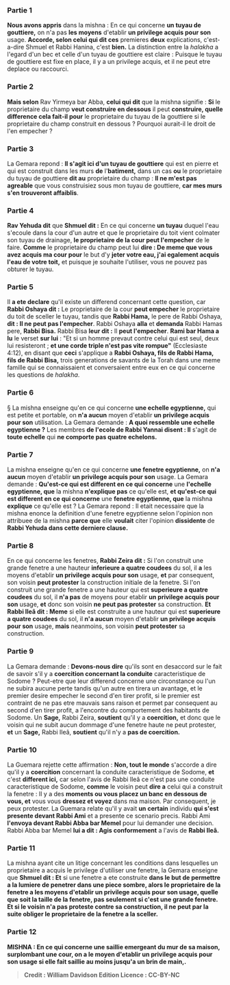
### Partie 1
<b>Nous avons appris</b> dans la mishna : En ce qui concerne <b>un tuyau de gouttiere,</b> on n'a pas <b>les moyens</b> d'etablir <b>un privilege acquis pour son</b> usage. <b>Accorde, selon celui qui dit ces</b> premieres <b>deux</b> explications, c'est-a-dire Shmuel et Rabbi Hanina, c'est <b>bien.</b> La distinction entre la <i>halakha</i> a l'egard d'un bec et celle d'un tuyau de gouttiere est claire : Puisque le tuyau de gouttiere est fixe en place, il y a un privilege acquis, et il ne peut etre deplace ou raccourci.

### Partie 2
<b>Mais selon</b> Rav Yirmeya bar Abba, <b>celui qui dit</b> que la mishna signifie : <b>Si</b> le proprietaire du champ <b>veut construire en dessous</b> il peut <b>construire, quelle difference cela fait-il pour</b> le proprietaire du tuyau de la gouttiere si le proprietaire du champ construit en dessous ? Pourquoi aurait-il le droit de l'en empecher ?

### Partie 3
La Gemara repond : <b>Il s'agit ici d'un tuyau de gouttiere</b> qui est en pierre et qui est construit dans les murs <b>de</b> l'<b>batiment,</b> dans un cas <b>ou</b> le proprietaire du tuyau de gouttiere <b>dit au</b> proprietaire du champ : <b>Il ne m'est pas agreable</b> que vous construisiez sous mon tuyau de gouttiere, <b>car mes murs s'en trouveront affaiblis</b>.

### Partie 4
<b>Rav Yehuda dit</b> que <b>Shmuel dit :</b> En ce qui concerne <b>un tuyau</b> duquel l'eau s'ecoule dans la cour d'un autre et que le proprietaire du toit vient colmater</b> son tuyau de drainage, <b>le proprietaire de la cour peut l'empecher</b> de le faire. <b>Comme</b> le proprietaire du champ peut lui <b>dire : De meme que vous avez acquis ma cour pour</b> le but d'y <b>jeter votre eau, j'ai egalement acquis l'eau de votre toit,</b> et puisque je souhaite l'utiliser, vous ne pouvez pas obturer le tuyau.

### Partie 5
Il <b>a ete declare</b> qu'il existe un differend concernant cette question, car <b>Rabbi Oshaya dit :</b> Le proprietaire de la cour <b>peut empecher</b> le proprietaire du toit de sceller le tuyau, tandis que <b>Rabbi Hama,</b> le pere de Rabbi Oshaya, <b>dit : Il ne peut pas l'empecher</b>. Rabbi Oshaya <b>alla</b> et <b>demanda</b> Rabbi Hamas pere, <b>Rabbi Bisa.</b> Rabbi Bisa <b>leur dit :</b> Il <b>peut l'empecher</b>. <b>Rami bar Hama a lu</b> le verset <b>sur lui</b> : "Et si un homme prevaut contre celui qui est seul, deux lui resisteront ; <b>et une corde triple n'est pas vite rompue"</b> (Ecclesiaste 4:12), en disant que <b>ceci</b> s'applique a <b>Rabbi Oshaya, fils de Rabbi Hama, fils de Rabbi Bisa,</b> trois generations de savants de la Torah dans une meme famille qui se connaissaient et conversaient entre eux en ce qui concerne les questions de <i>halakha</i>.

### Partie 6
§ La mishna enseigne qu'en ce qui concerne <b>une echelle egyptienne,</b> qui est petite et portable, on <b>n'a aucun</b> moyen d'etablir <b>un privilege acquis pour son</b> utilisation. La Gemara demande : <b>A quoi ressemble une echelle egyptienne ?</b> Les membres <b>de l'ecole de Rabbi Yannai disent : Il</b> s'agit de <b>toute echelle</b> qui <b>ne comporte pas quatre echelons.</b>

### Partie 7
La mishna enseigne qu'en ce qui concerne <b>une fenetre egyptienne,</b> on <b>n'a aucun</b> moyen d'etablir <b>un privilege acquis pour son</b> usage. La Gemara demande : <b>Qu'est-ce qui est different en ce qui concerne</b> une <b>l'echelle egyptienne, que</b> la mishna <b>n'explique pas</b> ce qu'elle est, <b>et qu'est-ce qui est different en ce qui concerne</b> une <b>fenetre egyptienne, que</b> la mishna <b>explique</b> ce qu'elle est ? La Gemara repond : Il etait necessaire que la mishna enonce la definition d'une fenetre egyptienne selon l'opinion non attribuee de la mishna <b>parce que</b> elle <b>voulait</b> citer l'opinion <b>dissidente</b> de <b>Rabbi Yehuda dans cette derniere clause.</b>

### Partie 8
En ce qui concerne les fenetres, <b>Rabbi Zeira dit :</b> Si l'on construit une grande fenetre a une hauteur <b>inferieure a quatre coudees</b> du sol, il <b>a</b> les moyens d'etablir <b>un privilege acquis pour son</b> usage, <b>et</b> par consequent, son voisin <b>peut protester</b> la construction initiale de la fenetre. Si l'on construit une grande fenetre a une hauteur qui est <b>superieure a quatre coudees</b> du sol, il <b>n'a pas</b> de moyens pour etablir <b>un privilege acquis pour son</b> usage, <b>et</b> donc son voisin <b>ne peut pas protester</b> sa construction. <b>Et Rabbi Ileâ dit : Meme</b> si elle est construite a une hauteur qui est <b>superieure a quatre coudees</b> du sol, il <b>n'a aucun</b> moyen d'etablir <b>un privilege acquis pour son</b> usage, <b>mais</b> neanmoins, son voisin <b>peut protester</b> sa construction.

### Partie 9
La Gemara demande : <b>Devons-nous dire</b> qu'ils sont en desaccord sur le fait de savoir s'il y a <b>coercition concernant la conduite</b> caracteristique de Sodome ?</b> Peut-etre que leur differend concerne une circonstance ou l'un ne subira aucune perte tandis qu'un autre en tirera un avantage, et le premier desire empecher le second d'en tirer profit, si le premier est contraint de ne pas etre mauvais sans raison et permet par consequent au second d'en tirer profit, a l'encontre du comportement des habitants de Sodome. Un <b>Sage,</b> Rabbi Zeira, <b>soutient</b> qu'il y a <b>coercition,</b> et donc que le voisin qui ne subit aucun dommage d'une fenetre haute ne peut protester, <b>et</b> un <b>Sage,</b> Rabbi Ileâ, <b>soutient</b> qu'il n'y a <b>pas de coercition.</b>

### Partie 10
La Guemara rejette cette affirmation : <b>Non, tout le monde</b> s'accorde a dire qu'il y a <b>coercition</b> concernant la conduite caracteristique de Sodome, <b>et</b> c'est <b>different ici,</b> car selon l'avis de Rabbi Ileâ ce n'est pas une conduite caracteristique de Sodome, <b>comme</b> le voisin peut <b>dire a</b> celui qui a construit la fenetre : Il y a des <b>moments ou vous placez un banc en dessous de vous, et</b> vous vous <b>dressez et voyez</b> dans ma maison. Par consequent, je peux protester. La Guemara relate qu'il y avait <b>un certain</b> individu <b>qui s'est presente devant Rabbi Ami</b> et a presente ce scenario precis. Rabbi Ami <b>l'envoya devant Rabbi Abba bar Memel</b> pour lui demander une decision. Rabbi Abba bar Memel <b>lui a dit : Agis conformement</b> a l'avis de <b>Rabbi Ileâ.</b>

### Partie 11
La mishna ayant cite un litige concernant les conditions dans lesquelles un proprietaire a acquis le privilege d'utiliser une fenetre, la Gemara enseigne que <b>Shmuel dit : Et</b> si une fenetre a ete construite <b>dans le but de permettre a la <b>lumiere</b> de penetrer dans une piece sombre, alors le proprietaire de la fenetre <b>a</b> les moyens d'etablir <b>un privilege acquis pour son</b> usage, <b>quelle que soit</b> la taille <b>de la fenetre,</b> pas seulement si c'est une grande fenetre. Et si le voisin n'a pas proteste contre sa construction, il ne peut par la suite obliger le proprietaire de la fenetre a la sceller.

### Partie 12
<strong>MISHNA :</strong> En ce qui concerne <b>une saillie</b> emergeant du mur de sa maison, surplombant une cour, on <b>a</b> le moyen d'etablir <b>un privilege acquis pour son</b> usage si elle fait saillie au moins <b>jusqu'a un brin de main,</b>.

>Credit : William Davidson Edition
>Licence : CC-BY-NC